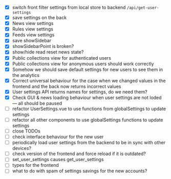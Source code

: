 
- [x] switch front filter settings from local store to backend `/api/get-user-settings`
- [x] save settings on the back
- [x] News view settings
- [x] Rules view settings
- [x] Feeds view settings
- [x] save showSidebar
- [x] showSidebarPoint is broken?
- [x] show/hide read reset news state?
- [x] Public collections view for authenticated users
- [x] Public collections view for anonymous users should work correctly
- [x] Somehow we should save default settings for new users to see them in the analytics
- [x] Correct universal behaviour for the case when we changed values in the frontend and the back now returns incorrect values
- [x] User settings API returns names for settings, do we need them?
- [x] Check GUI & news loading behaviour when user settings are not loded — all should be paused
- [ ] refactor UserSettings.vue to use functions from globalSettings to update settings
- [ ] refactor all other components to use globalSettings functions to update settings
- [ ] close TODOs
- [ ] check interface behaviour for the new user
- [ ] periodically load user settings from the backend to be in sync with other devices?
- [ ] check version of the frontend and force reload if it is outdated?
- [ ] set_user_settings causes get_user_settings
- [ ] types for the frontend
- [ ] what to do with spam of settings savings for the new accounts?
